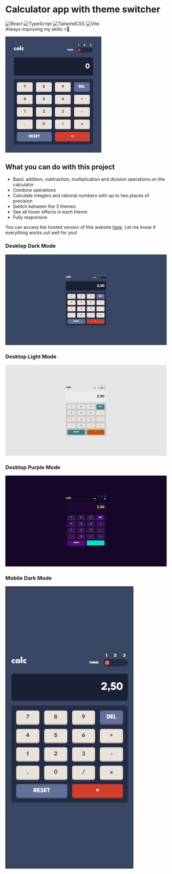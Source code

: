 # Calculator app with theme switcher

![React](https://img.shields.io/badge/react-%2320232a.svg?style=for-the-badge&logo=react&logoColor=%2361DAFB) ![TypeScript](https://img.shields.io/badge/typescript-%23007ACC.svg?style=for-the-badge&logo=typescript&logoColor=white) ![TailwindCSS](https://img.shields.io/badge/tailwindcss-%2338B2AC.svg?style=for-the-badge&logo=tailwind-css&logoColor=white) ![Vite](https://img.shields.io/badge/vite-%23646CFF.svg?style=for-the-badge&logo=vite&logoColor=white) <br />
Always improving my skills 🔥🚀.

<img src="/public/screenshots/screen.gif" alt="Desktop Dark Mode" style="height: auto; width:300px;"/>

## What you can do with this project

- Basic addition, subtraction, multiplication and division operations on the calculator
- Combine operations
- Calculate integers and rational numbers with up to two places of precision
- Switch between the 3 themes
- See all hover effects in each theme
- Fully responsive

You can access the hosted version of this website [here](https://dev-david-alves.github.io/Calculator-app-with-theme-switcher/). Let me know if everything works out well for you!

### Desktop Dark Mode

<img src="/public/screenshots/desktop-dark.png" alt="Desktop Dark Mode" style="height: auto; width:600px;"/>

### Desktop Light Mode

<img src="/public/screenshots/desktop-light.png" alt="Desktop Light Mode" style="height: auto; width:600px;"/>

### Desktop Purple Mode

<img src="/public/screenshots/desktop-purple.png" alt="Desktop Purple Mode" style="height: auto; width:600px;"/>

### Mobile Dark Mode

<img src="/public/screenshots/mobile-dark.png" alt="Mobile Dark Mode" style="height: auto; width:400px;"/>
